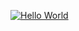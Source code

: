 [![Hello World](https://github.com/24f2007572-PJ/testgithubaction/actions/workflows/email.yml/badge.svg)](https://github.com/24f2007572-PJ/testgithubaction/actions/workflows/email.yml)
